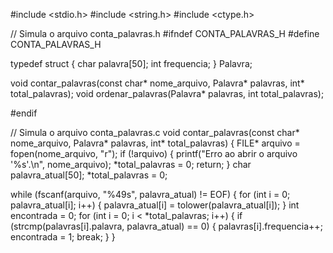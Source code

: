 #include <stdio.h>
#include <string.h>
#include <ctype.h>

// Simula o arquivo conta_palavras.h
#ifndef CONTA_PALAVRAS_H
#define CONTA_PALAVRAS_H

typedef struct {
    char palavra[50];
    int frequencia;
} Palavra;

void contar_palavras(const char* nome_arquivo, Palavra* palavras, int* total_palavras);
void ordenar_palavras(Palavra* palavras, int total_palavras);

#endif

// Simula o arquivo conta_palavras.c
void contar_palavras(const char* nome_arquivo, Palavra* palavras, int* total_palavras) {
   FILE* arquivo = fopen(nome_arquivo, "r");
    if (!arquivo) {
        printf("Erro ao abrir o arquivo '%s'.\n", nome_arquivo);
        *total_palavras = 0;
        return;
    }
char palavra_atual[50];
*total_palavras = 0;

while (fscanf(arquivo, "%49s", palavra_atual) != EOF) {
        for (int i = 0; palavra_atual[i]; i++) {
            palavra_atual[i] = tolower(palavra_atual[i]);
        }
        int encontrada = 0;
        for (int i = 0; i < *total_palavras; i++) {
            if (strcmp(palavras[i].palavra, palavra_atual) == 0) {
                palavras[i].frequencia++;
                encontrada = 1;
                break;
            }
        }
